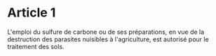 # Article 1

L'emploi du sulfure de carbone ou de ses préparations, en vue de la destruction des parasites nuisibles à l'agriculture, est autorisé pour le traitement des sols.
